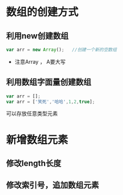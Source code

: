 # 数组的创建方式
## 利用new创建数组
```javascript
var arr = new Array();   //创建一个新的空数组
```

- 注意Array ， A要大写
## 利用数组字面量创建数组
```javascript
var arr = [];
var arr = ['笑死','哈哈',1,2,true];
```
可以存放任意类型元素
# 新增数组元素
## 修改length长度
## 修改索引号，追加数组元素
